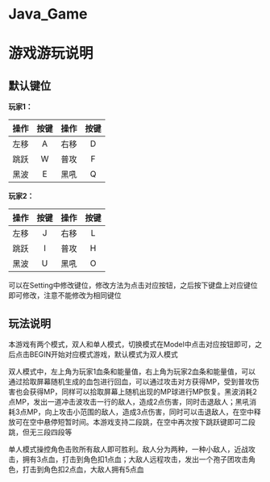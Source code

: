 # Java_Game

# 游戏游玩说明

## 默认键位

**玩家1：**

|操作|按键|操作|按键|
|:---:|:----:|:----:|:----:|
|左移|A|右移|D|
|跳跃|W|普攻|F|
|黑波|E|黑吼|Q|

**玩家2：**

|操作|按键|操作|按键|
|:---:|:----:|:----:|:----:|
|左移|J|右移|L|
|跳跃|I|普攻|H|
|黑波|U|黑吼|O|

可以在Setting中修改键位，修改方法为点击对应按钮，之后按下键盘上对应键位即可修改，注意不能修改为相同键位

## 玩法说明

本游戏有两个模式，双人和单人模式，切换模式在Model中点击对应按钮即可，之后点击BEGIN开始对应模式游戏，默认模式为双人模式

双人模式中，左上角为玩家1血条和能量值，右上角为玩家2血条和能量值，可以通过拾取屏幕随机生成的血包进行回血，可以通过攻击对方获得MP，受到普攻伤害也会获得MP，同样可以拾取屏幕上随机出现的MP球进行MP恢复。黑波消耗2点MP，发出一道冲击波攻击一行的敌人，造成2点伤害，同时击退敌人；黑吼消耗3点MP，向上攻击小范围的敌人，造成3点伤害，同时可以击退敌人，在空中释放可在空中悬停短暂时间。本游戏支持二段跳，在空中再次按下跳跃键即可二段跳，但无三段四段等

单人模式操控角色击败所有敌人即可胜利。敌人分为两种，一种小敌人，近战攻击，拥有3点血，打击到角色扣1点血；大敌人远程攻击，发出一个孢子团攻击角色，打击到角色扣2点血，大敌人拥有5点血
